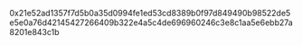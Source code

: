 0x21e52ad1357f7d5b0a35d0994fe1ed53cd8389b0f97d849490b98522de5e5e0a76d42145427266409b322e4a5c4de696960246c3e8c1aa5e6ebb27a8201e843c1b